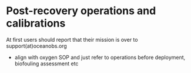 # Post-recovery operations and calibrations

At first users should report that their mission is over to support(at)oceanobs.org

- align with oxygen SOP and just refer to operations before deployment, biofouling assessment etc
